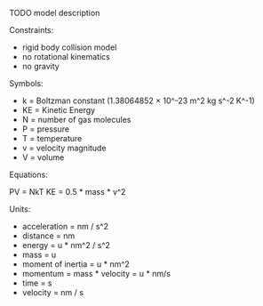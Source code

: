 TODO model description

Constraints:
 
* rigid body collision model
* no rotational kinematics
* no gravity

Symbols:
 
* k = Boltzman constant (1.38064852 × 10^-23 m^2 kg s^-2 K^-1)
* KE = Kinetic Energy
* N = number of gas molecules
* P = pressure
* T = temperature
* v = velocity magnitude
* V = volume
 
Equations:

PV = NkT
KE = 0.5 * mass * v^2

Units:

* acceleration = nm / s^2
* distance = nm
* energy = u * nm^2 / s^2
* mass = u
* moment of inertia = u * nm^2
* momentum = mass * velocity = u * nm/s
* time = s
* velocity = nm / s
